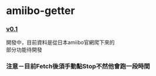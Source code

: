 # amiibo-getter

### [v0.1](https://github.com/rucker122/amiibo-getter/releases/tag/0.1)

開發中，目前資料是從日本amiibo官網爬下來的\
部分功能待開發

### 注意－目前Fetch後須手動點Stop不然他會跑一段時間
